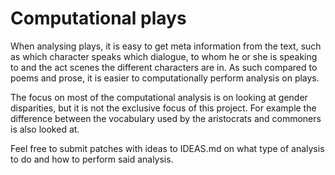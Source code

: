 # Computational plays

When analysing plays, it is easy to get meta information from the text, such as which character speaks which dialogue, to whom he or she is speaking to and the act scenes the different characters are in.
As such compared to poems and prose, it is easier to computationally perform analysis on plays.

The focus on most of the computational analysis is on looking at gender disparities, but it is not the exclusive focus of this project. For example the difference between the vocabulary used by the aristocrats and commoners is also looked at.

Feel free to submit patches with ideas to IDEAS.md on what type of analysis to do and how to perform said analysis.


